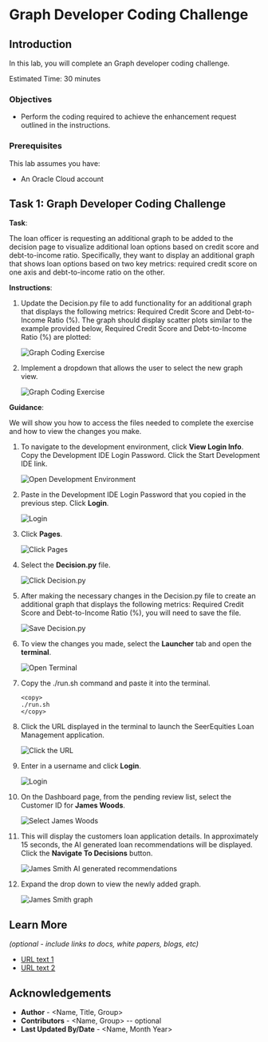 # Graph Developer Coding Challenge

## Introduction

In this lab, you will complete an Graph developer coding challenge.

Estimated Time: 30 minutes

### Objectives
* Perform the coding required to achieve the enhancement request outlined in the instructions.


### Prerequisites

This lab assumes you have:
* An Oracle Cloud account
   

## Task 1: Graph Developer Coding Challenge

**Task**:

The loan officer is requesting an additional graph to be added to the decision page to visualize additional loan options based on credit score and debt-to-income ratio. Specifically, they want to display an additional graph that shows loan options based on two key metrics: required credit score on one axis and debt-to-income ratio on the other.

**Instructions**:

1. Update the Decision.py file to add functionality for an additional graph that displays the following metrics: Required Credit Score and Debt-to-Income Ratio (%). The graph should display scatter plots similar to the example provided below, Required Credit Score and Debt-to-Income Ratio (%) are plotted:

    ![Graph Coding Exercise](./images/graph-exercise.png " ")

2. Implement a dropdown that allows the user to select the new graph view.

    ![Graph Coding Exercise](./images/graph-dropdown.png " ")

**Guidance**:

We will show you how to access the files needed to complete the exercise and how to view the changes you make.

1. To navigate to the development environment, click **View Login Info**. Copy the Development IDE Login Password. Click the Start Development IDE link.

    ![Open Development Environment](./images/dev-env.png " ")

2. Paste in the Development IDE Login Password that you copied in the previous step. Click **Login**.

    ![Login](./images/jupyter-login.png " ")

3. Click **Pages**.

    ![Click Pages](./images/click-pages.png " ")


4. Select the **Decision.py** file.

    ![Click Decision.py](./images/decision-py.png " ")

5. After making the necessary changes in the Decision.py file to create an additional graph that displays the following metrics: Required Credit Score and Debt-to-Income Ratio (%), you will need to save the file.

    ![Save Decision.py](./images/save-decision-py.png " ")

6. To view the changes you made, select the **Launcher** tab and open the **terminal**. 

    ![Open Terminal](./images/open-terminal.png " ")

7. Copy the ./run.sh command and paste it into the terminal.

    ````
    <copy>
    ./run.sh
    </copy>
    ````

8. Click the URL displayed in the terminal to launch the SeerEquities Loan Management application.

    ![Click the URL](./images/click-url.png " ")

9. Enter in a username and click **Login**.

    ![Login](./images/login.png " ")

10. On the Dashboard page, from the pending review list, select the Customer ID for **James Woods**.

    ![Select James Woods](./images/james-woods.png " ")

11. This will display the customers loan application details. In approximately 15 seconds, the AI generated loan recommendations will be displayed. Click the **Navigate To Decisions** button.

    ![James Smith AI generated recommendations](./images/james-woods-ai.png " ")

12. Expand the drop down to view the newly added graph.

    ![James Smith graph](./images/james-woods-graph.png " ")

## Learn More

*(optional - include links to docs, white papers, blogs, etc)*

* [URL text 1](http://docs.oracle.com)
* [URL text 2](http://docs.oracle.com)

## Acknowledgements
* **Author** - <Name, Title, Group>
* **Contributors** -  <Name, Group> -- optional
* **Last Updated By/Date** - <Name, Month Year>
